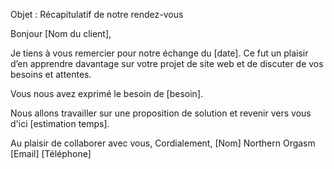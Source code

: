 Objet : Récapitulatif de notre rendez-vous

Bonjour [Nom du client],

Je tiens à vous remercier pour notre échange du [date]. Ce fut un plaisir d’en apprendre davantage sur votre projet de site web et de discuter de vos besoins et attentes.

Vous nous avez exprimé le besoin de [besoin].

Nous allons travailler sur une proposition de solution et revenir vers vous d'ici [estimation temps].

Au plaisir de collaborer avec vous,
Cordialement,
[Nom]
Northern Orgasm 
[Email]
[Téléphone]
